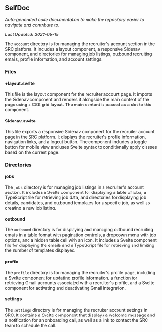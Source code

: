 <!--- START SELFDOC --->
## SelfDoc
_Auto-generated code documentation to make the repository easier to navigate and contribute to._

_Last Updated: 2023-05-15_

The `account` directory is for managing the recruiter's account section in the SRC platform. It includes a layout component, a responsive Sidenav component, and directories for managing job listings, outbound recruiting emails, profile information, and account settings.

### Files
#### +layout.svelte
This file is the layout component for the recruiter account page. It imports the Sidenav component and renders it alongside the main content of the page using a CSS grid layout. The main content is passed as a slot to this component.

#### Sidenav.svelte
This file exports a responsive Sidenav component for the recruiter account page in the SRC platform. It displays the recruiter's profile information, navigation links, and a logout button. The component includes a toggle button for mobile view and uses Svelte syntax to conditionally apply classes based on the current page.

### Directories
#### jobs
The `jobs` directory is for managing job listings in a recruiter's account section. It includes a Svelte component for displaying a table of jobs, a TypeScript file for retrieving job data, and directories for displaying job details, candidates, and outbound templates for a specific job, as well as creating a new job listing.

#### outbound
The `outbound` directory is for displaying and managing outbound recruiting emails in a table format with pagination controls, a dropdown menu with job options, and a hidden table cell with an icon. It includes a Svelte component file for displaying the emails and a TypeScript file for retrieving and limiting the number of templates displayed.

#### profile
The `profile` directory is for managing the recruiter's profile page, including a Svelte component for updating profile information, a function for retrieving Gmail accounts associated with a recruiter's profile, and a Svelte component for activating and deactivating Gmail integration.

#### settings
The `settings` directory is for managing the recruiter account settings in SRC. It contains a Svelte component that displays a welcome message and a notification for an onboarding call, as well as a link to contact the SRC team to schedule the call.

<!--- END SELFDOC --->